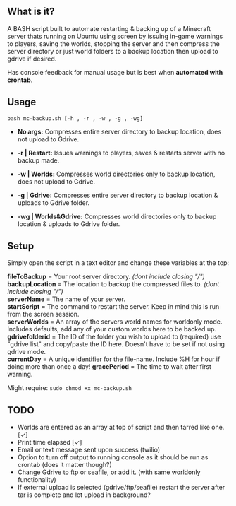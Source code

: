 
## What is it?
A BASH script built to automate restarting & backing up of a Minecraft server thats running on Ubuntu using screen by issuing in-game warnings to players, saving the worlds, stopping the server and then compress the server directory or just world folders to a backup location then upload to gdrive if desired.  


Has console feedback for manual usage but is best when **automated with crontab**.  

       

## Usage  

``bash mc-backup.sh [-h , -r , -w , -g , -wg] ``

- **No args:** Compresses entire server directory to backup location, does not upload to Gdrive.  

- **-r | Restart:** Issues warnings to players, saves & restarts server with no backup made.  

- **-w | Worlds:** Compresses world directories only to backup location, does not upload to Gdrive.  

- **-g | Gdrive:** Compresses entire server directory to backup location & uploads to Gdrive folder.  

- **-wg | Worlds&Gdrive:** Compresses world directories only to backup location & uploads to Gdrive folder.    

## Setup    
Simply open the script in a text editor and change these variables at the top:  

**fileToBackup** = Your root server directory. *(dont include closing "/")*  
**backupLocation** = The location to backup the compressed files to. *(dont include closing "/")*   
**serverName** = The name of your server.  
**startScript** = The command to restart the server. Keep in mind this is run from the screen session.  
**serverWorlds** = An array of the servers world names for worldonly mode. Includes defaults, add any of your custom worlds here to be backed up.  
**gdrivefolderid** = The ID of the folder you wish to upload to (required) use "gdrive list" and copy/paste the ID here. Doesn't have to be set if not using gdrive mode.  
**currentDay** = A unique identifier for the file-name. Include %H for hour if doing more than once a day!
**gracePeriod** = The time to wait after first warning.  

Might require: ``sudo chmod +x mc-backup.sh``  

## TODO
- Worlds are entered as an array at top of script and then tarred like one. [✓]
- Print time elapsed [✓]
- Email or text message sent upon success (twilio)
- Option to turn off output to running console as it should be run as crontab (does it matter though?)
- Change Gdrive to ftp or seafile, or add it. (with same worldonly functionality)
- If external upload is selected (gdrive/ftp/seafile) restart the server after tar is complete and let upload in background?


